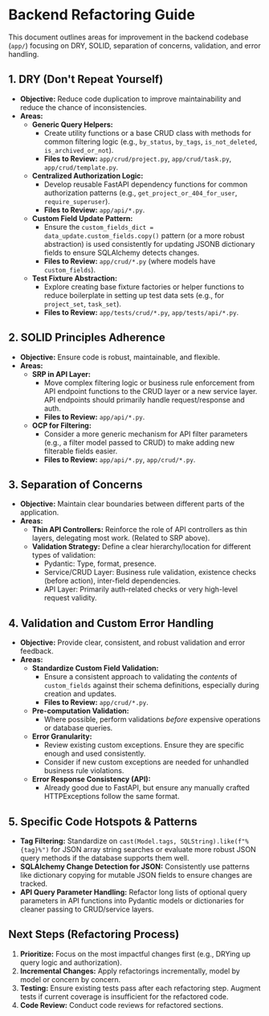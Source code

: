 # Backend Refactoring Guide

This document outlines areas for improvement in the backend codebase (`app/`) focusing on DRY, SOLID, separation of concerns, validation, and error handling.

## 1. DRY (Don't Repeat Yourself)

*   **Objective:** Reduce code duplication to improve maintainability and reduce the chance of inconsistencies.
*   **Areas:**
    *   **Generic Query Helpers:**
        *   Create utility functions or a base CRUD class with methods for common filtering logic (e.g., `by_status`, `by_tags`, `is_not_deleted`, `is_archived_or_not`).
        *   **Files to Review:** `app/crud/project.py`, `app/crud/task.py`, `app/crud/template.py`.
    *   **Centralized Authorization Logic:**
        *   Develop reusable FastAPI dependency functions for common authorization patterns (e.g., `get_project_or_404_for_user`, `require_superuser`).
        *   **Files to Review:** `app/api/*.py`.
    *   **Custom Field Update Pattern:**
        *   Ensure the `custom_fields_dict = data_update.custom_fields.copy()` pattern (or a more robust abstraction) is used consistently for updating JSONB dictionary fields to ensure SQLAlchemy detects changes.
        *   **Files to Review:** `app/crud/*.py` (where models have `custom_fields`).
    *   **Test Fixture Abstraction:**
        *   Explore creating base fixture factories or helper functions to reduce boilerplate in setting up test data sets (e.g., for `project_set`, `task_set`).
        *   **Files to Review:** `app/tests/crud/*.py`, `app/tests/api/*.py`.

## 2. SOLID Principles Adherence

*   **Objective:** Ensure code is robust, maintainable, and flexible.
*   **Areas:**
    *   **SRP in API Layer:**
        *   Move complex filtering logic or business rule enforcement from API endpoint functions to the CRUD layer or a new service layer. API endpoints should primarily handle request/response and auth.
        *   **Files to Review:** `app/api/*.py`.
    *   **OCP for Filtering:**
        *   Consider a more generic mechanism for API filter parameters (e.g., a filter model passed to CRUD) to make adding new filterable fields easier.
        *   **Files to Review:** `app/api/*.py`, `app/crud/*.py`.

## 3. Separation of Concerns

*   **Objective:** Maintain clear boundaries between different parts of the application.
*   **Areas:**
    *   **Thin API Controllers:** Reinforce the role of API controllers as thin layers, delegating most work. (Related to SRP above).
    *   **Validation Strategy:** Define a clear hierarchy/location for different types of validation:
        *   Pydantic: Type, format, presence.
        *   Service/CRUD Layer: Business rule validation, existence checks (before action), inter-field dependencies.
        *   API Layer: Primarily auth-related checks or very high-level request validity.

## 4. Validation and Custom Error Handling

*   **Objective:** Provide clear, consistent, and robust validation and error feedback.
*   **Areas:**
    *   **Standardize Custom Field Validation:**
        *   Ensure a consistent approach to validating the *contents* of `custom_fields` against their schema definitions, especially during creation and updates.
        *   **Files to Review:** `app/crud/*.py`.
    *   **Pre-computation Validation:**
        *   Where possible, perform validations *before* expensive operations or database queries.
    *   **Error Granularity:**
        *   Review existing custom exceptions. Ensure they are specific enough and used consistently.
        *   Consider if new custom exceptions are needed for unhandled business rule violations.
    *   **Error Response Consistency (API):**
        *   Already good due to FastAPI, but ensure any manually crafted HTTPExceptions follow the same format.

## 5. Specific Code Hotspots & Patterns

*   **Tag Filtering:** Standardize on `cast(Model.tags, SQLString).like(f"%{tag}%")` for JSON array string searches or evaluate more robust JSON query methods if the database supports them well.
*   **SQLAlchemy Change Detection for JSON:** Consistently use patterns like dictionary copying for mutable JSON fields to ensure changes are tracked.
*   **API Query Parameter Handling:** Refactor long lists of optional query parameters in API functions into Pydantic models or dictionaries for cleaner passing to CRUD/service layers.

## Next Steps (Refactoring Process)

1.  **Prioritize:** Focus on the most impactful changes first (e.g., DRYing up query logic and authorization).
2.  **Incremental Changes:** Apply refactorings incrementally, model by model or concern by concern.
3.  **Testing:** Ensure existing tests pass after each refactoring step. Augment tests if current coverage is insufficient for the refactored code.
4.  **Code Review:** Conduct code reviews for refactored sections.
